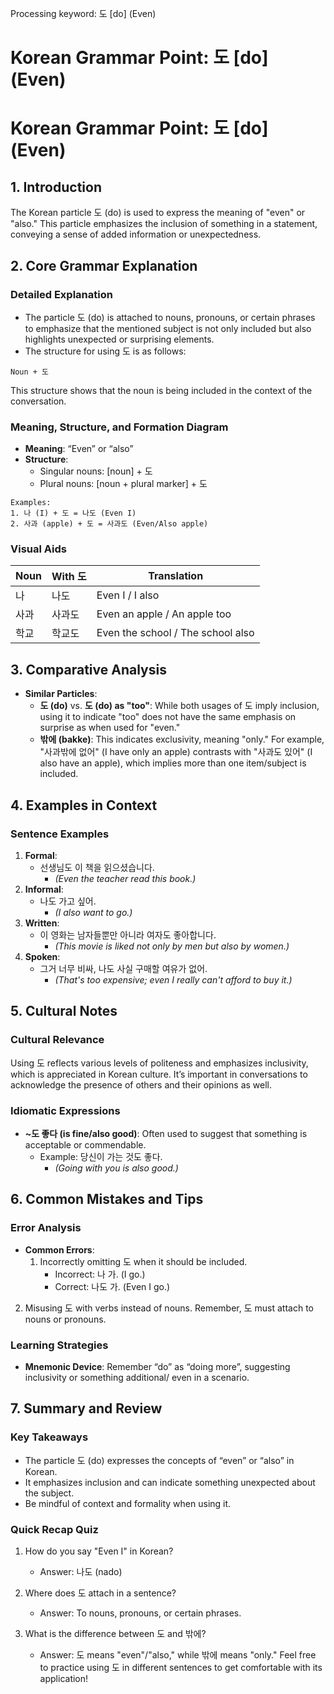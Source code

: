 Processing keyword: 도 [do] (Even)
# Korean Grammar Point: 도 [do] (Even)
# Korean Grammar Point: 도 [do] (Even)
## 1. Introduction
The Korean particle 도 (do) is used to express the meaning of "even" or "also." This particle emphasizes the inclusion of something in a statement, conveying a sense of added information or unexpectedness. 
## 2. Core Grammar Explanation
### Detailed Explanation
- The particle 도 (do) is attached to nouns, pronouns, or certain phrases to emphasize that the mentioned subject is not only included but also highlights unexpected or surprising elements.
- The structure for using 도 is as follows:
```
Noun + 도
```
This structure shows that the noun is being included in the context of the conversation.
### Meaning, Structure, and Formation Diagram
- **Meaning**: “Even” or “also”
- **Structure**: 
  - Singular nouns: [noun] + 도
  - Plural nouns: [noun + plural marker] + 도
```
Examples:
1. 나 (I) + 도 = 나도 (Even I)
2. 사과 (apple) + 도 = 사과도 (Even/Also apple)
```
### Visual Aids
| **Noun**  | **With 도**  | **Translation**        |
|-----------|---------------|------------------------|
| 나        | 나도          | Even I / I also        |
| 사과     | 사과도       | Even an apple / An apple too |
| 학교      | 학교도       | Even the school / The school also |
## 3. Comparative Analysis
- **Similar Particles**: 
  - **도 (do)** vs. **도 (do) as "too"**: While both usages of 도 imply inclusion, using it to indicate "too" does not have the same emphasis on surprise as when used for "even." 
  - **밖에 (bakke)**: This indicates exclusivity, meaning "only." For example, "사과밖에 없어" (I have only an apple) contrasts with "사과도 있어" (I also have an apple), which implies more than one item/subject is included.
## 4. Examples in Context
### Sentence Examples
1. **Formal**: 
   - 선생님도 이 책을 읽으셨습니다. 
     - *(Even the teacher read this book.)*
2. **Informal**: 
   - 나도 가고 싶어. 
     - *(I also want to go.)*
3. **Written**: 
   - 이 영화는 남자들뿐만 아니라 여자도 좋아합니다. 
     - *(This movie is liked not only by men but also by women.)*
4. **Spoken**: 
   - 그거 너무 비싸, 나도 사실 구매할 여유가 없어. 
     - *(That's too expensive; even I really can't afford to buy it.)*
## 5. Cultural Notes
### Cultural Relevance
Using 도 reflects various levels of politeness and emphasizes inclusivity, which is appreciated in Korean culture. It’s important in conversations to acknowledge the presence of others and their opinions as well.
### Idiomatic Expressions
- **~도 좋다 (is fine/also good)**: Often used to suggest that something is acceptable or commendable.
  - Example: 당신이 가는 것도 좋다. 
    - *(Going with you is also good.)*
## 6. Common Mistakes and Tips
### Error Analysis
- **Common Errors**: 
  1. Incorrectly omitting 도 when it should be included.
     - Incorrect: 나 가. (I go.)
     - Correct: 나도 가. (Even I go.)
   
 2. Misusing 도 with verbs instead of nouns. Remember, 도 must attach to nouns or pronouns.
### Learning Strategies
- **Mnemonic Device**: Remember “do” as “doing more”, suggesting inclusivity or something additional/ even in a scenario.
## 7. Summary and Review
### Key Takeaways
- The particle 도 (do) expresses the concepts of “even” or “also” in Korean.
- It emphasizes inclusion and can indicate something unexpected about the subject.
- Be mindful of context and formality when using it.
### Quick Recap Quiz
1. How do you say "Even I" in Korean?
   - Answer: 나도 (nado)
   
2. Where does 도 attach in a sentence?
   - Answer: To nouns, pronouns, or certain phrases.
3. What is the difference between 도 and 밖에?
   - Answer: 도 means "even"/"also," while 밖에 means "only." 
Feel free to practice using 도 in different sentences to get comfortable with its application!
